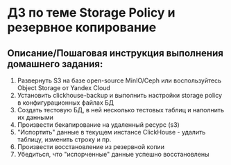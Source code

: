 # ДЗ по теме Storage Policy и резервное копирование 

## Описание/Пошаговая инструкция выполнения домашнего задания:

1. Развернуть S3 на базе open-source MinIO/Ceph или воспользуйтесь Object Storage от Yandex Cloud
2. Установить clickhouse-backup и выполнить настройки storage policy в конфигурационных файлах БД
3. Создать тестовую БД, в ней несколько тестовых таблиц и наполнить их данными
4. Произвести бекапирование на удаленный ресурс (s3)
5. "Испортить" данные в текущем инстансе ClickHouse - удалить таблицу, изменить строку и пр.
6. Произвести восстановление из резервной копии
7. Убедиться, что "испорченные" данные успешно восстановлены

```sql

```